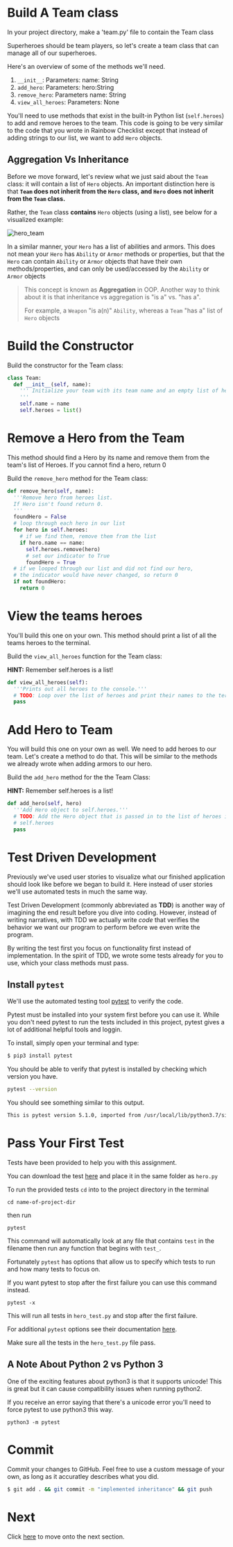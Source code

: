 # Build A Team class

In your project directory, make a 'team.py' file to contain the Team class

Superheroes should be team players, so let's create a team class that can manage all of our superheroes.

Here's an overview of some of the methods we'll need.

1. `__init__`: Parameters: name: String
1. `add_hero`: Parameters: hero:String
1. `remove_hero`: Parameters name: String
1. `view_all_heroes`: Parameters: None

You'll need to use methods that exist in the built-in Python list (`self.heroes`) to add and remove heroes to the team. This code is going to be very similar to the code that you wrote in Rainbow Checklist except that instead of adding strings to our list, we want to add `Hero` objects.

## Aggregation Vs Inheritance

Before we move forward, let's review what we just said about the `Team` class: it will contain a list of `Hero` objects. An important distinction here is that **`Team` does not inherit from the `Hero` class, and `Hero` does not inherit from the `Team` class.**

Rather, the `Team` class **contains** `Hero` objects (using a list), see below for a visualized example:

![hero_team](assets/hero_visual.png)

In a similar manner, your `Hero` has a list of abilities and armors. This does not mean your `Hero` has `Ability` or `Armor` methods or properties, but that the `Hero` can contain `Ability` or `Armor` objects that have their own methods/properties, and can only be used/accessed by the `Ability` or `Armor` objects

> This concept is known as **Aggregation** in OOP. Another way to think about it is that inheritance vs aggregation is "is a" vs. "has a".
>
>For example, a `Weapon` "is a(n)" `Ability`, whereas a `Team` "has a" list of `Hero` objects

# Build the Constructor

Build the constructor for the Team class:

```py
class Team:
  def __init__(self, name):
    ''' Initialize your team with its team name and an empty list of heroes
    '''
    self.name = name
    self.heroes = list()
````

# Remove a Hero from the Team

This method should find a Hero by its name and remove them from the team's list of Heroes. If you cannot find a hero, return 0

Build the `remove_hero` method for the Team class:

```python
def remove_hero(self, name):
  '''Remove hero from heroes list.
  If Hero isn't found return 0.
  '''
  foundHero = False
  # loop through each hero in our list
  for hero in self.heroes:
    # if we find them, remove them from the list
    if hero.name == name:
      self.heroes.remove(hero)
      # set our indicator to True
      foundHero = True
  # if we looped through our list and did not find our hero,
  # the indicator would have never changed, so return 0
  if not foundHero:
    return 0
```

# View the teams heroes

You'll build this one on your own. This method should print a list of all the teams heroes to the terminal.

Build the `view_all_heroes` function for the Team class:

**HINT:** Remember self.heroes is a list!

```python
def view_all_heroes(self):
  '''Prints out all heroes to the console.'''
  # TODO: Loop over the list of heroes and print their names to the terminal one by one.
  pass
```

# Add Hero to Team

You will build this one on your own as well. We need to add heroes to our team. Let's create a method to do that. This will be similar to the methods we already wrote when adding armors to our hero.

Build the `add_hero` method for the the Team Class:

**HINT:** Remember self.heroes is a list!

```python
def add_hero(self, hero)
  '''Add Hero object to self.heroes.'''
  # TODO: Add the Hero object that is passed in to the list of heroes in
  # self.heroes
  pass
```

# Test Driven Development

Previously we've used user stories to visualize what our finished application should look like before we began to build it. Here instead of user stories we'll use automated tests in much the same way.

Test Driven Development (commonly abbreviated as **TDD**) is another way of imagining the end result before you dive into coding. However, instead of writing narratives, with TDD we actually write *code* that verifies the behavior we want our program to perform before we even write the program.

By writing the test first you focus on functionality first instead of implementation. In the spirit of TDD, we wrote some tests already for you to use, which your class methods must pass.

## Install `pytest`

We'll use the automated testing tool [pytest](https://docs.pytest.org/en/latest/) to verify the code.

Pytest must be installed into your system first before you can use it. While you don't need pytest to run the tests included in this project, pytest gives a lot of additional helpful tools and loggin.

To install, simply open your terminal and type:

```bash
$ pip3 install pytest
```

You should be able to verify that pytest is installed by checking which version you have.

```bash
pytest --version
```

You should see something similar to this output.

```bash
This is pytest version 5.1.0, imported from /usr/local/lib/python3.7/site-packages/pytest.py
```

# Pass Your First Test

Tests have been provided to help you with this assignment.

You can download the test [here](https://github.com/Tech-at-DU/Superhero-Team-Dueler/blob/master/hero_test.py) and place it in the same folder as `hero.py`

To run the provided tests `cd` into to the project directory in the terminal

```
cd name-of-project-dir
```

then run

```
pytest
```

This command will automatically look at any file that contains `test` in the filename then run any function that begins with `test_`.

Fortunately `pytest` has options that allow us to specify which tests to run and how many tests to focus on.

If you want pytest to stop after the first failure you can use this command instead.

```
pytest -x
```

This will run all tests in `hero_test.py` and stop after the first failure.

For additional `pytest` options see their documentation [here](https://docs.pytest.org/en/latest/usage.html).

Make sure all the tests in the `hero_test.py` file pass.

## A Note About Python 2 vs Python 3
One of the exciting features about python3 is that it supports unicode! This is great but it can cause compatibility issues when running python2.

If you receive an error saying that there's a unicode error you'll need to force pytest to use python3 this way.

`python3 -m pytest`

# Commit

Commit your changes to GitHub. Feel free to use a custom message of your own, as long as it accuratley describes what you did.

```bash
$ git add . && git commit -m "implemented inheritance" && git push
```

# Next

Click [here](../P06-Team-Attack-And-Defense) to move onto the next section.
